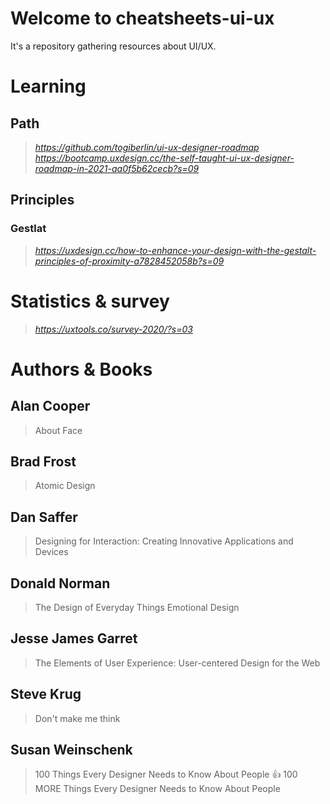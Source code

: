 # Welcome to cheatsheets-ui-ux

It's a repository gathering resources about UI/UX.

# Learning
## Path
> _https://github.com/togiberlin/ui-ux-designer-roadmap_
> _https://bootcamp.uxdesign.cc/the-self-taught-ui-ux-designer-roadmap-in-2021-aa0f5b62cecb?s=09_
## Principles
### Gestlat
> _https://uxdesign.cc/how-to-enhance-your-design-with-the-gestalt-principles-of-proximity-a7828452058b?s=09_


# Statistics & survey
> _https://uxtools.co/survey-2020/?s=03_


# Authors & Books
## Alan Cooper
> About Face
## Brad Frost
> Atomic Design
## Dan Saffer
> Designing for Interaction: Creating Innovative Applications and Devices
## Donald Norman
> The Design of Everyday Things
> Emotional Design
## Jesse James Garret
> The Elements of User Experience: User-centered Design for the Web
## Steve Krug
> Don't make me think
## Susan Weinschenk
> 100 Things Every Designer Needs to Know About People 👍
> 100 MORE Things Every Designer Needs to Know About People
